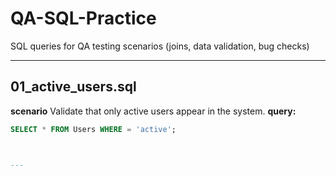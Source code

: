 # QA-SQL-Practice
SQL queries for QA testing scenarios (joins, data validation, bug checks)



---



## 01_active_users.sql
**scenario** Validate that only active users appear in the system.
**query:**
```sql
SELECT * FROM Users WHERE = 'active';



---



